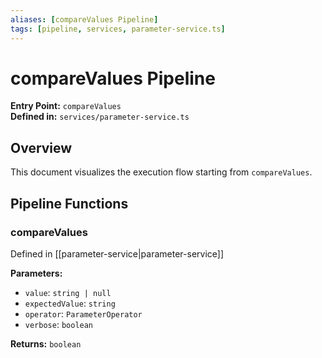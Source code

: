 ```yaml
---
aliases: [compareValues Pipeline]
tags: [pipeline, services, parameter-service.ts]
---
```


# compareValues Pipeline

**Entry Point:** `compareValues`  
**Defined in:** `services/parameter-service.ts`  

## Overview

This document visualizes the execution flow starting from `compareValues`.

## Pipeline Functions

### compareValues

Defined in [[parameter-service|parameter-service]]

**Parameters:**

- `value`: `string | null`
- `expectedValue`: `string`
- `operator`: `ParameterOperator`
- `verbose`: `boolean`

**Returns:** `boolean`

